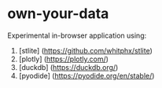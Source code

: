 # own-your-data

Experimental in-browser application using:
1. [stlite] (https://github.com/whitphx/stlite)
2. [plotly] (https://plotly.com/)
3. [duckdb] (https://duckdb.org/)
4. [pyodide] (https://pyodide.org/en/stable/)
